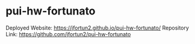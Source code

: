# pui-hw-fortunato

Deployed Website: https://jfortun2.github.io/pui-hw-fortunato/
Repository Link: https://github.com/jfortun2/pui-hw-fortunato
